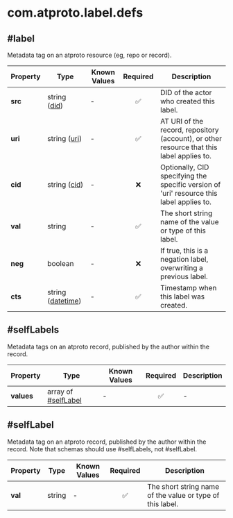 # com.atproto.label.defs

## #label

Metadata tag on an atproto resource (eg, repo or record).

| Property | Type | Known Values | Required | Description |
| --- | --- | --- | :---: | --- |
| **src** | string ([did](https://atproto.com/specs/did)) | - | ✅ | DID of the actor who created this label. |
| **uri** | string ([uri](https://atproto.com/specs/lexicon#uri)) | - | ✅ | AT URI of the record, repository (account), or other resource that this label applies to. |
| **cid** | string ([cid](https://atproto.com/specs/repository#cid-formats)) | - | ❌ | Optionally, CID specifying the specific version of 'uri' resource this label applies to. |
| **val** | string | - | ✅ | The short string name of the value or type of this label. |
| **neg** | boolean | - | ❌ | If true, this is a negation label, overwriting a previous label. |
| **cts** | string ([datetime](https://atproto.com/specs/lexicon#datetime)) | - | ✅ | Timestamp when this label was created. |

## #selfLabels

Metadata tags on an atproto record, published by the author within the record.

| Property | Type | Known Values | Required | Description |
| --- | --- | --- | :---: | --- |
| **values** | array of [#selfLabel](#selflabel) | - | ✅ | - |

## #selfLabel

Metadata tag on an atproto record, published by the author within the record. Note that schemas should use #selfLabels, not #selfLabel.

| Property | Type | Known Values | Required | Description |
| --- | --- | --- | :---: | --- |
| **val** | string | - | ✅ | The short string name of the value or type of this label. |
